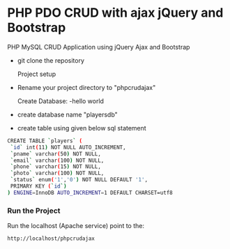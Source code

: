 # PHP PDO CRUD with ajax jQuery and Bootstrap

PHP MySQL CRUD Application using jQuery Ajax and Bootstrap

- git clone the repository

  Project setup
- Rename your project directory to "phpcrudajax"

  Create Database:
-hello world
- create database name "playersdb"
- create table using given below sql statement

```sh
CREATE TABLE `players` (
 `id` int(11) NOT NULL AUTO_INCREMENT,
 `pname` varchar(50) NOT NULL,
 `email` varchar(100) NOT NULL,
 `phone` varchar(15) NOT NULL,
 `photo` varchar(100) NOT NULL,
 `status` enum('1','0') NOT NULL DEFAULT '1',
 PRIMARY KEY (`id`)
) ENGINE=InnoDB AUTO_INCREMENT=1 DEFAULT CHARSET=utf8
```

### Run the Project

Run the localhost (Apache service)
point to the:

```sh
http://localhost/phpcrudajax

```
